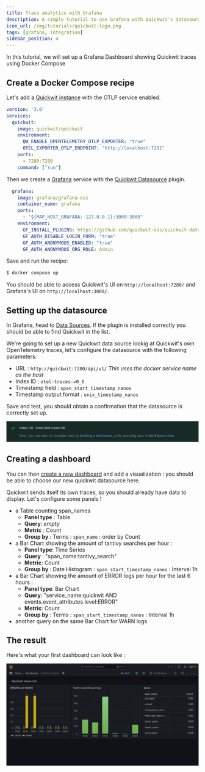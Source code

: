 ```yaml
---
title: Trace analytics with Grafana
description: A simple tutorial to use Grafana with Quickwit's datasource plugin.
icon_url: /img/tutorials/quickwit-logo.png
tags: [grafana, integration]
sidebar_position: 4
---
```


In this tutorial, we will set up a Grafana Dashboard showing Quickwit traces using Docker Compose

## Create a Docker Compose recipe

Let's add a [Quickwit instance](../installation.md) with the OTLP service enabled.

```yaml
version: '3.0'
services:
  quickwit:
    image: quickwit/quickwit
    environment:
      QW_ENABLE_OPENTELEMETRY_OTLP_EXPORTER: "true"
      OTEL_EXPORTER_OTLP_ENDPOINT: "http://localhost:7281"
    ports:
      - 7280:7280
    command: ["run"]
```

Then we create a [Grafana](https://grafana.com/docs/grafana/latest/setup-grafana/installation/docker/#run-grafana-via-docker-compose) service with the [Quickwit Datasource](https://github.com/quickwit-oss/quickwit-datasource) plugin.

```yaml
  grafana:
    image: grafana/grafana-oss
    container_name: grafana
    ports:
      - "${MAP_HOST_GRAFANA:-127.0.0.1}:3000:3000"
    environment:
      GF_INSTALL_PLUGINS: https://github.com/quickwit-oss/quickwit-datasource/releases/download/v0.3.0-beta.0/quickwit-quickwit-datasource-0.3.0-beta.0.zip;quickwit-quickwit-datasource
      GF_AUTH_DISABLE_LOGIN_FORM: "true"
      GF_AUTH_ANONYMOUS_ENABLED: "true"
      GF_AUTH_ANONYMOUS_ORG_ROLE: Admin
```

Save and run the recipe:

```bash
$ docker compose up
```

You should be able to access Quickwit's UI on `http://localhost:7280/` and Grafana's UI on `http://localhost:3000/`.

## Setting up the datasource

In Grafana, head to [Data Sources](http://localhost:3000/connections/datasources). If the plugin is installed correctly you should be able to find Quickwit in the list.

We're going to set up a new Quickwit data source lookig at Quickwit's own OpenTelemetry traces, let's configure the datasource with the following parameters:

- URL : `http://quickwit:7280/api/v1/` _This uses the docker service name as the host_
- Index ID : `otel-traces-v0_6`
- Timestamp field : `span_start_timestamp_nanos`
- Timestamp output format : `unix_timestamp_nanos`

Save and test, you should obtain a confirmation that the datasource is correctly set up.


![Quickwit Plugin configuration success](../../assets/images/grafana-ui-quickwit-datasource-plugin-success.png)

## Creating a dashboard

You can then [create a new dashboard](http://localhost:3000/dashboard/new) and add a visualization : you should be able to choose our new quickwit datasource here.

Quickwit sends itself its own traces, so you should already have data to display. Let's configure some panels !

- a Table counting span_names 
  - **Panel type** : Table
  - **Query**: _empty_
  - **Metric** : Count
  - **Group by** : Terms : `span_name` : order by Count
- a Bar Chart showing the amount of tantivy searches per hour :
  - **Panel type**: Time Series
  - **Query** : "span_name:tantivy_search"
  - **Metric**: Count
  - **Group by** : Date Histogram : `span_start_timestamp_nanos` : Interval 1h
- a Bar Chart showing the amount of ERROR logs per hour for the last 6 hours :
  - **Panel type**: Bar Chart
  - **Query**: "service_name:quickwit AND events.event_attributes.level:ERROR"
  - **Metric**: Count
  - **Group by** : Terms : `span_start_timestamp_nanos` : Interval 1h
- another query on the same Bar Chart for WARN logs

## The result

Here's what your first dashboard can look like :

![Quickwit Panel in Grafana Dashboard](../../assets/images/screenshot-grafana-tutorial-dashboard.png)